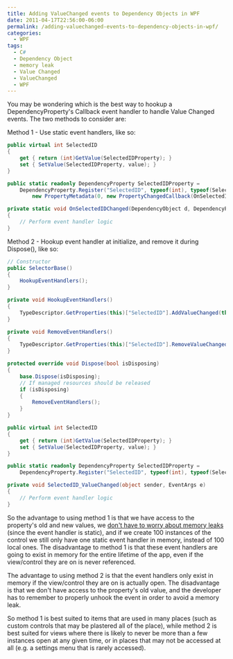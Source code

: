 ```yaml
---
title: Adding ValueChanged events to Dependency Objects in WPF
date: 2011-04-17T22:56:00-06:00
permalink: /adding-valuechanged-events-to-dependency-objects-in-wpf/
categories:
  - WPF
tags:
  - C#
  - Dependency Object
  - memory leak
  - Value Changed
  - ValueChanged
  - WPF
---
```


You may be wondering which is the best way to hookup a DependencyProperty's Callback event handler to handle Value Changed events. The two methods to consider are:

Method 1 - Use static event handlers, like so:

```csharp
public virtual int SelectedID
{
    get { return (int)GetValue(SelectedIDProperty); }
    set { SetValue(SelectedIDProperty, value); }
}

public static readonly DependencyProperty SelectedIDProperty =
    DependencyProperty.Register("SelectedID", typeof(int), typeof(SelectorBase),
        new PropertyMetadata(0, new PropertyChangedCallback(OnSelectedIDChanged)));

private static void OnSelectedIDChanged(DependencyObject d, DependencyPropertyChangedEventArgs e)
{
    // Perform event handler logic
}
```

Method 2 - Hookup event handler at initialize, and remove it during Dispose(), like so:

```csharp
// Constructor
public SelectorBase()
{
    HookupEventHandlers();
}

private void HookupEventHandlers()
{
    TypeDescriptor.GetProperties(this)["SelectedID"].AddValueChanged(this, SelectedID_ValueChanged);
}

private void RemoveEventHandlers()
{
    TypeDescriptor.GetProperties(this)["SelectedID"].RemoveValueChanged(this, SelectedID_ValueChanged);
}

protected override void Dispose(bool isDisposing)
{
    base.Dispose(isDisposing);
    // If managed resources should be released
    if (isDisposing)
    {
        RemoveEventHandlers();
    }
}

public virtual int SelectedID
{
    get { return (int)GetValue(SelectedIDProperty); }
    set { SetValue(SelectedIDProperty, value); }
}

public static readonly DependencyProperty SelectedIDProperty =
    DependencyProperty.Register("SelectedID", typeof(int), typeof(SelectorBase), new PropertyMetadata(0));

private void SelectedID_ValueChanged(object sender, EventArgs e)
{
    // Perform event handler logic
}
```

So the advantage to using method 1 is that we have access to the property's old and new values, we [don't have to worry about memory leaks](http://social.msdn.microsoft.com/Forums/en-US/wpf/thread/6f18c879-6ea4-4473-b316-30c4fd5f43b5) (since the event handler is static), and if we create 100 instances of the control we still only have one static event handler in memory, instead of 100 local ones. The disadvantage to method 1 is that these event handlers are going to exist in memory for the entire lifetime of the app, even if the view/control they are on is never referenced.

The advantage to using method 2 is that the event handlers only exist in memory if the view/control they are on is actually open. The disadvantage is that we don't have access to the property's old value, and the developer has to remember to properly unhook the event in order to avoid a memory leak.

So method 1 is best suited to items that are used in many places (such as custom controls that may be plastered all of the place), while method 2 is best suited for views where there is likely to never be more than a few instances open at any given time, or in places that may not be accessed at all (e.g. a settings menu that is rarely accessed).
